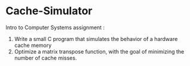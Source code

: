 # Cache-Simulator

Intro to Computer Systems assignment :

1. Write a small C program that simulates the behavior of a hardware cache memory
2. Optimize a matrix transpose function, with the goal of minimizing the number of cache misses.
